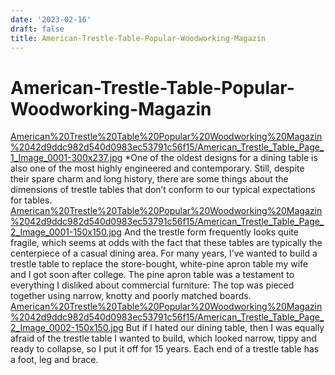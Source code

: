 ```yaml
---
date: '2023-02-16'
draft: false
title: American-Trestle-Table-Popular-Woodworking-Magazin
---
```


# American-Trestle-Table-Popular-Woodworking-Magazin

[American%20Trestle%20Table%20Popular%20Woodworking%20Magazin%2042d9ddc982d540d0983ec53791c56f15/American_Trestle_Table_Page_1_Image_0001-300x237.jpg](American%20Trestle%20Table%20Popular%20Woodworking%20Magazin%2042d9ddc982d540d0983ec53791c56f15/American_Trestle_Table_Page_1_Image_0001-300x237.jpg)
*One of the oldest designs for a dining table is also one of the most highly engineered and contemporary.
Still, despite their spare charm and long history, there are some things about the dimensions of trestle tables that don’t conform to our typical expectations for tables.
[American%20Trestle%20Table%20Popular%20Woodworking%20Magazin%2042d9ddc982d540d0983ec53791c56f15/American_Trestle_Table_Page_2_Image_0001-150x150.jpg](American%20Trestle%20Table%20Popular%20Woodworking%20Magazin%2042d9ddc982d540d0983ec53791c56f15/American_Trestle_Table_Page_2_Image_0001-150x150.jpg)
And the trestle form frequently looks quite fragile, which seems at odds with the fact that these tables are typically the centerpiece of a casual dining area.
For many years, I’ve wanted to build a trestle table to replace the store-bought, white-pine apron table my wife and I got soon after college.
The pine apron table was a testament to everything I disliked about commercial furniture: The top was pieced together using narrow, knotty and poorly matched boards.
[American%20Trestle%20Table%20Popular%20Woodworking%20Magazin%2042d9ddc982d540d0983ec53791c56f15/American_Trestle_Table_Page_2_Image_0002-150x150.jpg](American%20Trestle%20Table%20Popular%20Woodworking%20Magazin%2042d9ddc982d540d0983ec53791c56f15/American_Trestle_Table_Page_2_Image_0002-150x150.jpg)
But if I hated our dining table, then I was equally afraid of the trestle table I wanted to build, which looked narrow, tippy and ready to collapse, so I put it off for 15 years.
Each end of a trestle table has a foot, leg and brace.
